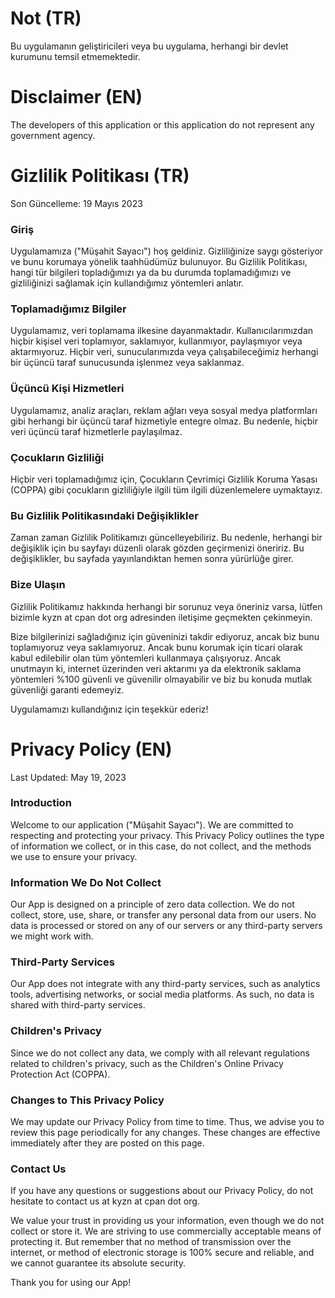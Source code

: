 # Not (TR)

Bu uygulamanın geliştiricileri veya bu uygulama, herhangi bir devlet kurumunu temsil etmemektedir.

# Disclaimer (EN)

The developers of this application or this application do not represent any government agency.

# Gizlilik Politikası (TR)

Son Güncelleme: 19 Mayıs 2023

### Giriş

Uygulamamıza ("Müşahit Sayacı") hoş geldiniz. Gizliliğinize saygı gösteriyor ve bunu korumaya yönelik taahhüdümüz bulunuyor. Bu Gizlilik Politikası, hangi tür bilgileri topladığımızı ya da bu durumda toplamadığımızı ve gizliliğinizi sağlamak için kullandığımız yöntemleri anlatır.

### Toplamadığımız Bilgiler

Uygulamamız, veri toplamama ilkesine dayanmaktadır. Kullanıcılarımızdan hiçbir kişisel veri toplamıyor, saklamıyor, kullanmıyor, paylaşmıyor veya aktarmıyoruz. Hiçbir veri, sunucularımızda veya çalışabileceğimiz herhangi bir üçüncü taraf sunucusunda işlenmez veya saklanmaz.

### Üçüncü Kişi Hizmetleri

Uygulamamız, analiz araçları, reklam ağları veya sosyal medya platformları gibi herhangi bir üçüncü taraf hizmetiyle entegre olmaz. Bu nedenle, hiçbir veri üçüncü taraf hizmetlerle paylaşılmaz.

### Çocukların Gizliliği

Hiçbir veri toplamadığımız için, Çocukların Çevrimiçi Gizlilik Koruma Yasası (COPPA) gibi çocukların gizliliğiyle ilgili tüm ilgili düzenlemelere uymaktayız.

### Bu Gizlilik Politikasındaki Değişiklikler

Zaman zaman Gizlilik Politikamızı güncelleyebiliriz. Bu nedenle, herhangi bir değişiklik için bu sayfayı düzenli olarak gözden geçirmenizi öneririz. Bu değişiklikler, bu sayfada yayınlandıktan hemen sonra yürürlüğe girer.

### Bize Ulaşın

Gizlilik Politikamız hakkında herhangi bir sorunuz veya öneriniz varsa, lütfen bizimle kyzn at cpan dot org adresinden iletişime geçmekten çekinmeyin.

Bize bilgilerinizi sağladığınız için güveninizi takdir ediyoruz, ancak biz bunu toplamıyoruz veya saklamıyoruz. Ancak bunu korumak için ticari olarak kabul edilebilir olan tüm yöntemleri kullanmaya çalışıyoruz. Ancak unutmayın ki, internet üzerinden veri aktarımı ya da elektronik saklama yöntemleri %100 güvenli ve güvenilir olmayabilir ve biz bu konuda mutlak güvenliği garanti edemeyiz.

Uygulamamızı kullandığınız için teşekkür ederiz!


# Privacy Policy (EN)

Last Updated: May 19, 2023

### Introduction

Welcome to our application ("Müşahit Sayacı"). We are committed to respecting and protecting your privacy. This Privacy Policy outlines the type of information we collect, or in this case, do not collect, and the methods we use to ensure your privacy.

### Information We Do Not Collect

Our App is designed on a principle of zero data collection. We do not collect, store, use, share, or transfer any personal data from our users. No data is processed or stored on any of our servers or any third-party servers we might work with.

### Third-Party Services

Our App does not integrate with any third-party services, such as analytics tools, advertising networks, or social media platforms. As such, no data is shared with third-party services.

### Children's Privacy

Since we do not collect any data, we comply with all relevant regulations related to children's privacy, such as the Children's Online Privacy Protection Act (COPPA).

### Changes to This Privacy Policy

We may update our Privacy Policy from time to time. Thus, we advise you to review this page periodically for any changes. These changes are effective immediately after they are posted on this page.

### Contact Us

If you have any questions or suggestions about our Privacy Policy, do not hesitate to contact us at kyzn at cpan dot org.

We value your trust in providing us your information, even though we do not collect or store it. We are striving to use commercially acceptable means of protecting it. But remember that no method of transmission over the internet, or method of electronic storage is 100% secure and reliable, and we cannot guarantee its absolute security.

Thank you for using our App!
